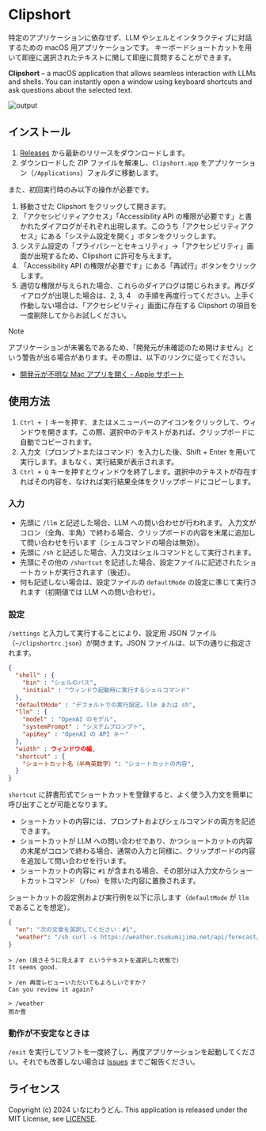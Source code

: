 # Clipshort

特定のアプリケーションに依存せず、LLM やシェルとインタラクティブに対話するための macOS 用アプリケーションです。
キーボードショートカットを用いて即座に選択されたテキストに関して即座に質問することができます。

**Clipshort** – a macOS application that allows seamless interaction with LLMs and shells. You can instantly open a window using keyboard shortcuts and ask questions about the selected text.

![output](https://github.com/user-attachments/assets/593ee679-ec8f-4e75-89a3-7a07670db9bb)

## インストール

1. [Releases](https://github.com/inaniwaudon/clipshort/releases/) から最新のリリースをダウンロードします。
2. ダウンロードした ZIP ファイルを解凍し、`Clipshort.app` をアプリケーション（`/Applications`）フォルダに移動します。

また、初回実行時のみ以下の操作が必要です。

1. 移動させた Clipshort をクリックして開きます。
2. 「アクセシビリティアクセス」「Accessibility API の権限が必要です」と書かれたダイアログがそれぞれ出現します。このうち「アクセシビリティアクセス」にある「システム設定を開く」ボタンをクリックします。
3. システム設定の「プライバシーとセキュリティ」→「アクセシビリティ」画面が出現するため、Clipshort に許可を与えます。
4. 「Accessibility API の権限が必要です」にある「再試行」ボタンをクリックします。
5. 適切な権限が与えられた場合、これらのダイアログは閉じられます。再びダイアログが出現した場合は、2, 3, 4　の手順を再度行ってください。上手く作動しない場合は、「アクセシビリティ」画面に存在する Clipshort の項目を一度削除してからお試しください。

> [!NOTE]
> アプリケーションが未署名であるため、「開発元が未確認のため開けません」という警告が出る場合があります。その際は、以下のリンクに従ってください。
> - [開発元が不明な Mac アプリを開く - Apple サポート](https://support.apple.com/ja-jp/guide/mac-help/mh40616/mac)

## 使用方法

1. `Ctrl + [` キーを押す、またはメニューバーのアイコンをクリックして、ウィンドウを開きます。この際、選択中のテキストがあれば、クリップボードに自動でコピーされます。
2. 入力文（プロンプトまたはコマンド）を入力した後、Shift + Enter を用いて実行します。まもなく、実行結果が表示されます。
3. `Ctrl + Q` キーを押すとウィンドウを終了します。選択中のテキストが存在すればその内容を、なければ実行結果全体をクリップボードにコピーします。

### 入力

- 先頭に `/llm` と記述した場合、LLM への問い合わせが行われます。
入力文がコロン（全角、半角）で終わる場合、クリップボードの内容を末尾に追加して問い合わせを行います（シェルコマンドの場合は無効）。
- 先頭に `/sh` と記述した場合、入力文はシェルコマンドとして実行されます。
- 先頭にその他の `/shortcut` を記述した場合、設定ファイルに記述されたショートカットが実行されます（後述）。
- 何も記述しない場合は、設定ファイルの `defaultMode` の設定に準じて実行されます（初期値では LLM への問い合わせ）。

### 設定

`/settings` と入力して実行することにより、設定用 JSON ファイル（`~/clipshortrc.json`）が開きます。JSON ファイルは、以下の通りに指定されます。

```json
{
  "shell" : {
    "bin" : "シェルのパス",
    "initial" : "ウィンドウ起動時に実行するシェルコマンド"
  },
  "defaultMode" : "デフォルトでの実行設定。llm または sh",
  "llm" : {
    "model" : "OpenAI のモデル",
    "systemPrompt" : "システムプロンプト",
    "apiKey" : "OpenAI の API キー"
  },
  "width" : ウィンドウの幅,
  "shortcut" : {
    "ショートカット名（半角英数字）": "ショートカットの内容",
  }
}
```

`shortcut` に辞書形式でショートカットを登録すると、よく使う入力文を簡単に呼び出すことが可能となります。

- ショートカットの内容には、プロンプトおよびシェルコマンドの両方を記述できます。
- ショートカットが LLM への問い合わせであり、かつショートカットの内容の末尾がコロンで終わる場合、通常の入力と同様に、クリップボードの内容を追加して問い合わせを行います。
- ショートカットの内容に `#1` が含まれる場合、その部分は入力文からショートカットコマンド（`/foo`）を除いた内容に置換されます。

ショートカットの設定例および実行例を以下に示します（`defaultMode` が `llm` であることを想定）。

```json
{
  "en": "次の文章を英訳してください：#1",
  "weather": "/sh curl -s https://weather.tsukumijima.net/api/forecast/city/140020 | jq -r '.forecasts[] | select(.dateLabel==\"今日\") | .detail.weather'"
}
```

```
> /en（良さそうに見えます というテキストを選択した状態で）
It seems good.

> /en 再度レビューいただいてもよろしいですか？
Can you review it again?

> /weather
雨か雪
```

### 動作が不安定なときは

`/exit` を実行してソフトを一度終了し、再度アプリケーションを起動してください。それでも改善しない場合は [Issues](https://github.com/inaniwaudon/clipshort/issues) までご報告ください。

## ライセンス

Copyright (c) 2024 いなにわうどん. This application is released under the MIT License, see [LICENSE](https://github.com/inaniwaudon/clipshort/blob/main/LICENSE).
